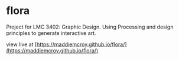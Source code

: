 # flora

Project for LMC 3402: Graphic Design. Using Processing and design principles to generate interactive art.

view live at [https://maddiemcroy.github.io/flora/](https://maddiemcroy.github.io/flora/)